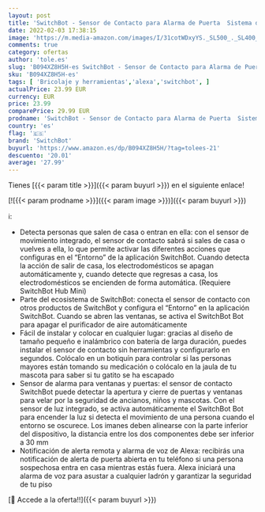 ```yaml
---
layout: post
title: 'SwitchBot - Sensor de Contacto para Alarma de Puerta  Sistema de hogar Inteligente  Alarma inalámbrica para Ventana y Sensor de Puerta para Mejorar la Seguridad de tu hogar  Compatible con Alexa'
date: 2022-02-03 17:38:15
image: 'https://m.media-amazon.com/images/I/31cotWDxyYS._SL500_._SL400_.jpg'
comments: true
category: ofertas
author: 'tole.es'
slug: 'B094XZ8H5H-es SwitchBot - Sensor de Contacto para Alarma de Puerta...'
sku: 'B094XZ8H5H-es'
tags: [ 'Bricolaje y herramientas','alexa','switchbot', ]
actualPrice: 23.99 EUR
currency: EUR
price: 23.99
comparePrice: 29.99 EUR
prodname: 'SwitchBot - Sensor de Contacto para Alarma de Puerta  Sistema de hogar Inteligente  Alarma inalámbrica para Ventana y Sensor de Puerta para Mejorar la Seguridad de tu hogar  Compatible con Alexa'
country: 'es'
flag: '🇪🇸'
brand: 'SwitchBot'
buyurl: 'https://www.amazon.es/dp/B094XZ8H5H/?tag=tolees-21'
descuento: '20.01'
average: '27.99'
---
```


Tienes [{{< param title >}}]({{< param buyurl >}}) en el siguiente enlace!

[![{{< param prodname >}}]({{< param image >}})]({{< param buyurl >}})

ℹ️:

- Detecta personas que salen de casa o entran en ella: con el sensor de movimiento integrado, el sensor de contacto sabrá si sales de casa o vuelves a ella, lo que permite activar las diferentes acciones que configuras en el “Entorno” de la aplicación SwitchBot. Cuando detecta la acción de salir de casa, los electrodomésticos se apagan automáticamente y, cuando detecte que regresas a casa, los electrodomésticos se encienden de forma automática. (Requiere SwitchBot Hub Mini)
- Parte del ecosistema de SwitchBot: conecta el sensor de contacto con otros productos de SwitchBot y configura el “Entorno” en la aplicación SwitchBot. Cuando se abren las ventanas, se activa el SwitchBot Bot para apagar el purificador de aire automáticamente
- Fácil de instalar y colocar en cualquier lugar: gracias al diseño de tamaño pequeño e inalámbrico con batería de larga duración, puedes instalar el sensor de contacto sin herramientas y configurarlo en segundos. Colócalo en un botiquín para controlar si las personas mayores están tomando su medicación o colócalo en la jaula de tu mascota para saber si tu gatito se ha escapado
- Sensor de alarma para ventanas y puertas: el sensor de contacto SwitchBot puede detectar la apertura y cierre de puertas y ventanas para velar por la seguridad de ancianos, niños y mascotas. Con el sensor de luz integrado, se activa automáticamente el SwitchBot Bot para encender la luz si detecta el movimiento de una persona cuando el entorno se oscurece. Los imanes deben alinearse con la parte inferior del dispositivo, la distancia entre los dos componentes debe ser inferior a 30 mm
- Notificación de alerta remota y alarma de voz de Alexa: recibirás una notificación de alerta de puerta abierta en tu teléfono si una persona sospechosa entra en casa mientras estás fuera. Alexa iniciará una alarma de voz para asustar a cualquier ladrón y garantizar la seguridad de tu piso

[🛒 Accede a la oferta!!]({{< param buyurl >}})
